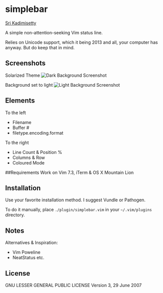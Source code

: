 # simplebar

[Sri Kadimisetty](http://sri.io)


A simple non-attention-seeking Vim status line.


Relies on Unicode support, which it being 2013 and all, your computer has
anyway. But do keep that in mind.


## Screenshots
Solarized Theme
![Dark Background Screenshot](https://raw.github.com/kadimisetty/vim-simplebar/master/docs/source/dark2.png)

Background set to light
![Light Background Screenshot](https://raw.github.com/kadimisetty/vim-simplebar/master/docs/source/light2.png)


## Elements
To the left
* Filename 
* Buffer #
* filetype.encoding.format

To the right
* Line Count & Position %
* Columns & Row 
* Coloured Mode


##Requirements
Work on Vim 7.3, iTerm & OS X Mountain Lion


## Installation
Use your favorite installation method. I suggest Vundle or Pathogen.

To do it manually, place `./plugin/simplebar.vim` in your `~/.vim/plugins` directory.


## Notes
Alternatives & Inspiration:
* Vim Poweline
* NeatStatus etc.


## License
GNU LESSER GENERAL PUBLIC LICENSE
Version 3, 29 June 2007
